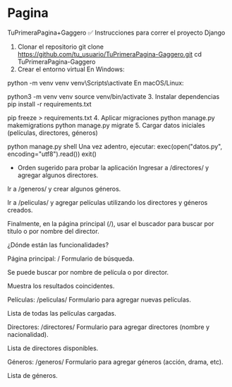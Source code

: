 # Pagina
TuPrimeraPagina+Gaggero
✅ Instrucciones para correr el proyecto Django

1. Clonar el repositorio
git clone https://github.com/tu_usuario/TuPrimeraPagina-Gaggero.git
cd TuPrimeraPagina-Gaggero
2. Crear el entorno virtual
En Windows:

python -m venv venv
venv\Scripts\activate
En macOS/Linux:

python3 -m venv venv
source venv/bin/activate
3. Instalar dependencias
pip install -r requirements.txt


pip freeze > requirements.txt
4. Aplicar migraciones
python manage.py makemigrations
python manage.py migrate
5. Cargar datos iniciales (películas, directores, géneros)

python manage.py shell 
Una vez adentro, ejecutar:
exec(open("datos.py", encoding="utf8").read())
exit()


* Orden sugerido para probar la aplicación
Ingresar a /directores/ y agregar algunos directores.

Ir a /generos/ y crear algunos géneros.

Ir a /peliculas/ y agregar películas utilizando los directores y géneros creados.

Finalmente, en la página principal (/), usar el buscador para buscar por título o por nombre del director.


¿Dónde están las funcionalidades?

Página principal: /
Formulario de búsqueda.

Se puede buscar por nombre de película o por director.

Muestra los resultados coincidentes.

Películas: /peliculas/
Formulario para agregar nuevas películas.

Lista de todas las películas cargadas.

Directores: /directores/
Formulario para agregar directores (nombre y nacionalidad).

Lista de directores disponibles.

Géneros: /generos/
Formulario para agregar géneros (acción, drama, etc).

Lista de géneros.
